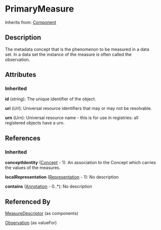 
# PrimaryMeasure



Inherits from: [Component](../Base/Component.md)



## Description

The metadata concept that is the phenomenon to be measured in a data set. In a data set the instance of the measure is often called the observation.


## Attributes

### Inherited

**id** (*string*): The unique identifier of the object.

**uri** (*Url*): Universal resource identifiers that may or may not be resolvable.

**urn** (*Urn*): Universal resource name - this is for use in registries: all registered objects have a urn.



## References

### Inherited

**conceptIdentity** ([Concept](../ConceptScheme/Concept.md) - 1): An association to the Concept which carries the values of the measures.

**localRepresentation** ([Representation](../Base/Representation.md) - 1): No description

**contains** ([Annotation](../Base/Annotation.md) - 0..*): No description



## Referenced By

[MeasureDescriptor](MeasureDescriptor.md) (as components)

[Observation](Observation.md) (as valueFor)


